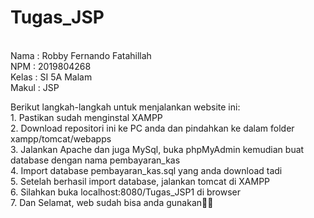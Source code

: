 # Tugas_JSP
<br>Nama : Robby Fernando Fatahillah
<br>NPM : 2019804268
<br>Kelas : SI 5A Malam
<br>Makul : JSP

<p>Berikut langkah-langkah untuk menjalankan website ini:<br>
1. Pastikan sudah menginstal XAMPP<br>
2. Download repositori ini ke PC anda dan pindahkan ke dalam folder xampp/tomcat/webapps<br>
3. Jalankan Apache dan juga MySql, buka phpMyAdmin kemudian buat database dengan nama pembayaran_kas<br>
4. Import database pembayaran_kas.sql  yang anda download tadi<br>
5. Setelah berhasil import database, jalankan tomcat di XAMPP<br>
6. Silahkan buka localhost:8080/Tugas_JSP1 di browser<br>
7. Dan Selamat, web sudah bisa anda gunakan🤞🤍
